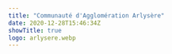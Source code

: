 ```yaml
---
title: "Communauté d'Agglomération Arlysère"
date: 2020-12-28T15:46:34Z
showTitle: true
logo: arlysere.webp
---
```

